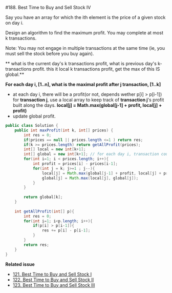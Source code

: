 #188. Best Time to Buy and Sell Stock IV

Say you have an array for which the ith element is the price of a given stock on day i.

Design an algorithm to find the maximum profit. You may complete at most k transactions.

Note:
You may not engage in multiple transactions at the same time (ie, you must sell the stock before you buy again).


** what is the current day's k transactions profit, what is previous day's k-transactions profit. this it local k transactions profit, get the max of this IS global.**


**For each day i, [1..n], what is the maximal profit after j transaction, [1..k]**

* at each day i, there will be a profit(or not, depends wether p[i] > p[i-1]) for **transaction j**,  use a local array to keep track of **transaction j**'s profit built along the days. **local[j] = Math.max(global[j-1] + profit, local[j] + profit)**
* update global profit. 


```java
public class Solution {
    public int maxProfit(int k, int[] prices) {
        int res = 0;
        if(prices == null || prices.length <=1 ) return res;
        if(k >= prices.length) return getAllProfit(prices);
        int[] local = new int[k+1];
        int[] global = new int[k+1]; // for each day i, transaction count is j, what is the maximal value.
        for(int i=1; i < prices.length; i++){
            int profit = prices[i] - prices[i-1];
            for(int j = k; j>=1 ; j--){
                local[j] = Math.max(global[j-1] + profit, local[j] + profit); // nothing to do with local[j-1];
                global[j] = Math.max(local[j], global[j]);
            }
        }
        
        return global[k];
    }
    
    int getAllProfit(int[] p){
        int res = 0;
        for(int i=1; i<p.length; i++){
            if(p[i] > p[i-1]){
                res += p[i] - p[i-1];
            }
        }
        return res;
    }
}
```

**Related issue**
* [121. Best Time to Buy and Sell Stock I](../Directory/121.md) 
* [122. Best Time to Buy and Sell Stock II](../Directory/122.md) 
* [123. Best Time to Buy and Sell Stock III](../Directory/123.md) 



